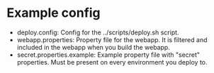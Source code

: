 Example config
==============

* deploy.config: Config for the ../scripts/deploy.sh script.
* webapp.properties: Property file for the webapp. It is filtered and included in the webapp when you build the webapp.
* secret.properties.example: Example property file with "secret" properties. Must be present on every environment you deploy to.
